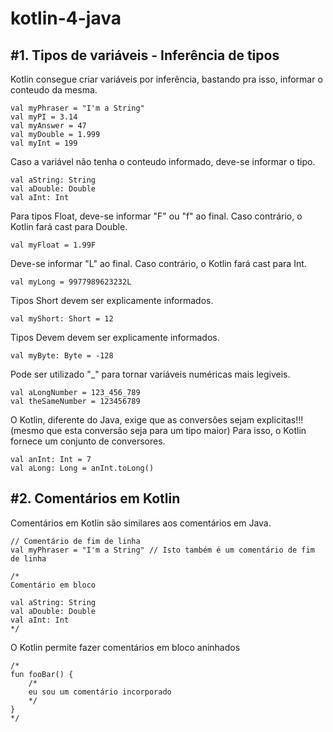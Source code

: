 # kotlin-4-java

## #1. Tipos de variáveis - Inferência de tipos

Kotlin consegue criar variáveis por inferência, bastando pra isso, informar o conteudo da mesma.
    
    val myPhraser = "I'm a String"
    val myPI = 3.14
    val myAnswer = 47
    val myDouble = 1.999
    val myInt = 199

Caso a variável não tenha o conteudo informado, deve-se informar o tipo.

    val aString: String
    val aDouble: Double
    val aInt: Int

Para tipos Float, deve-se informar "F" ou "f" ao final. Caso contrário, o Kotlin fará cast para Double.
    
    val myFloat = 1.99F

Deve-se informar "L" ao final. Caso contrário, o Kotlin fará cast para Int.

    val myLong = 9977989623232L

Tipos Short devem ser explicamente informados.

    val myShort: Short = 12

Tipos Devem devem ser explicamente informados.

    val myByte: Byte = -128

Pode ser utilizado "_" para tornar variáveis numéricas mais legiveis.

    val aLongNumber = 123_456_789
    val theSameNumber = 123456789

O Kotlin, diferente do Java, exige que as conversões sejam explicitas!!! (mesmo que esta conversão seja para um tipo maior) Para isso, o Kotlin fornece um conjunto de conversores.

    val anInt: Int = 7
    val aLong: Long = anInt.toLong()


## #2. Comentários em Kotlin 

Comentários em Kotlin são similares aos comentários em Java.
        
    // Comentário de fim de linha
    val myPhraser = "I'm a String" // Isto também é um comentário de fim de linha

    /*
    Comentário em bloco
        
    val aString: String
    val aDouble: Double
    val aInt: Int
    */

O Kotlin permite fazer comentários em bloco aninhados

    /*
    fun fooBar() {
        /*
        eu sou um comentário incorporado
        */
    }
    */